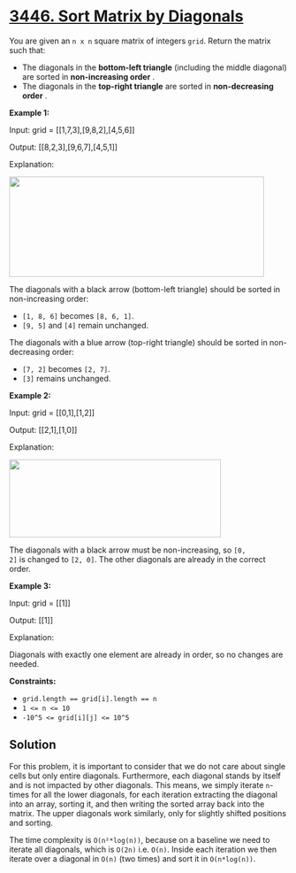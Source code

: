 # [3446. Sort Matrix by Diagonals](https://leetcode.com/problems/sort-matrix-by-diagonals/description/?envType=daily-question&envId=2025-08-28)

You are given an <code>n x n</code> square matrix of integers <code>grid</code>. Return the matrix such that:

- The diagonals in the **bottom-left triangle**  (including the middle diagonal) are sorted in **non-increasing order** .
- The diagonals in the **top-right triangle**  are sorted in **non-decreasing order** .

**Example 1:**

<div class="example-block">
Input: grid = [[1,7,3],[9,8,2],[4,5,6]]

Output: [[8,2,3],[9,6,7],[4,5,1]]

Explanation:

<img alt="" src="https://assets.leetcode.com/uploads/2024/12/29/4052example1drawio.png" style="width: 461px; height: 181px;">

The diagonals with a black arrow (bottom-left triangle) should be sorted in non-increasing order:

- <code>[1, 8, 6]</code> becomes <code>[8, 6, 1]</code>.
- <code>[9, 5]</code> and <code>[4]</code> remain unchanged.

The diagonals with a blue arrow (top-right triangle) should be sorted in non-decreasing order:

- <code>[7, 2]</code> becomes <code>[2, 7]</code>.
- <code>[3]</code> remains unchanged.

**Example 2:**

<div class="example-block">
Input: grid = [[0,1],[1,2]]

Output: [[2,1],[1,0]]

Explanation:

<img alt="" src="https://assets.leetcode.com/uploads/2024/12/29/4052example2adrawio.png" style="width: 383px; height: 141px;">

The diagonals with a black arrow must be non-increasing, so <code>[0, 2]</code> is changed to <code>[2, 0]</code>. The other diagonals are already in the correct order.

**Example 3:**

<div class="example-block">
Input: grid = [[1]]

Output: [[1]]

Explanation:

Diagonals with exactly one element are already in order, so no changes are needed.

**Constraints:**

- <code>grid.length == grid[i].length == n</code>
- <code>1 <= n <= 10</code>
- <code>-10^5 <= grid[i][j] <= 10^5</code>

## Solution

For this problem, it is important to consider that we do not care about single cells but only entire diagonals. 
Furthermore, each diagonal stands by itself and is not impacted by other diagonals.
This means, we simply iterate `n`-times for all the lower diagonals, for each iteration extracting the diagonal into an array, 
sorting it, and then writing the sorted array back into the matrix. The upper diagonals work similarly, only for slightly
shifted positions and sorting.

The time complexity is `O(n²*log(n))`, because on a baseline we need to iterate all diagonals, which is `O(2n)` i.e. `O(n)`.
Inside each iteration we then iterate over a diagonal in `O(n)` (two times) and sort it in `O(n*log(n))`.